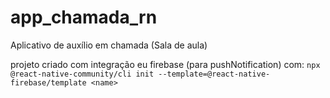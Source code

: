 # app_chamada_rn

Aplicativo de auxílio em chamada (Sala de aula)

projeto criado com integração eu firebase (para pushNotification) com: 
`npx @react-native-community/cli init --template=@react-native-firebase/template <name>`
